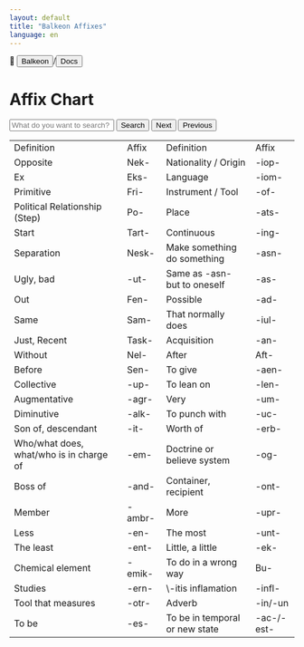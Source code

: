 ```yaml
---
layout: default
title: "Balkeon Affixes"
language: en
---
```


📂 <button class="button-16" role="button" onclick="location.href='../../index'">Balkeon</button>/<button class="button-16" role="button" onclick="location.href='../index'">Docs</button>

# Affix Chart

<input type="text" id="search-input" placeholder="What do you want to search?"> <button id="search-button" onclick="searchAndHighlightTable()">Search</button> <button id="next-button" onclick="nextMatch()">Next</button> <button id="previous-button" onclick="previousMatch()">Previous</button>

<div class="table-wrapper" markdown="block">
<table id="content-table" style="width:100%">
    <tr>
        <td>Definition</td>
        <td>Affix</td>
        <td>Definition</td>
        <td>Affix</td>
    </tr>
    <tr>
        <td>Opposite</td>
        <td>Nek-</td>
        <td>Nationality / Origin</td>
        <td>-iop-</td>
    </tr>
    <tr>
        <td>Ex</td>
        <td>Eks-</td>
        <td>Language</td>
        <td>-iom-</td>
    </tr>
    <tr>
        <td>Primitive</td>
        <td>Fri-</td>
        <td>Instrument / Tool</td>
        <td>-of-</td>
    </tr>
    <tr>
        <td>Political Relationship (Step)</td>
        <td>Po-</td>
        <td>Place</td>
        <td>-ats-</td>
    </tr>
    <tr>
        <td>Start</td>
        <td>Tart-</td>
        <td>Continuous</td>
        <td>-ing-</td>
    </tr>
    <tr>
        <td>Separation</td>
        <td>Nesk-</td>
        <td>Make something do something</td>
        <td>-asn-</td>
    </tr>
    <tr>
        <td>Ugly, bad</td>
        <td>-ut-</td>
        <td>Same as -asn- but to oneself</td>
        <td>-as-</td>
    </tr>
    <tr>
        <td>Out</td>
        <td>Fen-</td>
        <td>Possible</td>
        <td>-ad-</td>
    </tr>
    <tr>
        <td>Same</td>
        <td>Sam-</td>
        <td>That normally does</td>
        <td>-iul-</td>
    </tr>
    <tr>
        <td>Just, Recent</td>
        <td>Task-</td>
        <td>Acquisition</td>
        <td>-an-</td>
    </tr>
    <tr>
        <td>Without</td>
        <td>Nel-</td>
        <td>After</td>
        <td>Aft-</td>
    </tr>
    <tr>
        <td>Before</td>
        <td>Sen-</td>
        <td>To give</td>
        <td>-aen-</td>
    </tr>
    <tr>
        <td>Collective</td>
        <td>-up-</td>
        <td>To lean on</td>
        <td>-len-</td>
    </tr>
    <tr>
        <td>Augmentative</td>
        <td>-agr-</td>
        <td>Very</td>
        <td>-um-</td>
    </tr>
    <tr>
        <td>Diminutive</td>
        <td>-alk-</td>
        <td>To punch with</td>
        <td>-uc-</td>
    </tr>
    <tr>
        <td>Son of, descendant</td>
        <td>-it-</td>
        <td>Worth of</td>
        <td>-erb-</td>
    </tr>
    <tr>
        <td>Who/what does, what/who is in charge of</td>
        <td>-em-</td>
        <td>Doctrine or believe system</td>
        <td>-og-</td>
    </tr>
    <tr>
        <td>Boss of</td>
        <td>-and-</td>
        <td>Container, recipient</td>
        <td>-ont-</td>
    </tr>
    <tr>
        <td>Member</td>
        <td>-ambr-</td>
        <td>More</td>
        <td>-upr-</td>
    </tr>
    <tr>
        <td>Less</td>
        <td>-en-</td>
        <td>The most</td>
        <td>-unt-</td>
    </tr>
    <tr>
        <td>The least</td>
        <td>-ent-</td>
        <td>Little, a little</td>
        <td>-ek-</td>
    </tr>
    <tr>
        <td>Chemical element</td>
        <td>-emik-</td>
        <td>To do in a wrong way</td>
        <td>Bu-</td>
    </tr>
    <tr>
        <td>Studies</td>
        <td>-ern-</td>
        <td>\-itis inflamation</td>
        <td>-infl-</td>
    </tr>
    <tr>
        <td>Tool that measures</td>
        <td>-otr-</td>
        <td>Adverb</td>
        <td>-in/-un</td>
    </tr>
    <tr>
        <td>To be</td>
        <td>-es-</td>
        <td>To be in temporal or new state</td>
        <td>-ac-/-est-</td>
    </tr>
</table>
